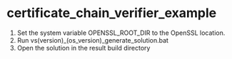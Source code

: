 # certificate_chain_verifier_example

1. Set the system variable OPENSSL_ROOT_DIR to the OpenSSL location.
2. Run vs(version)_(os_version)_generate_solution.bat
3. Open the solution in the result build directory